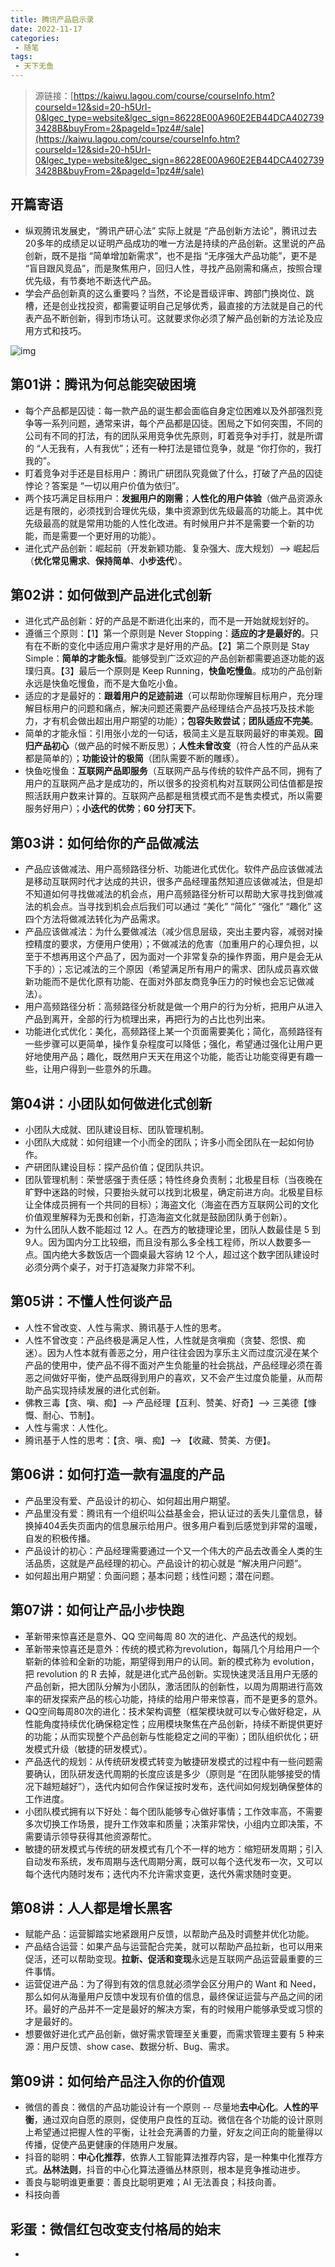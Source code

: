 ```yaml
---
title: 腾讯产品启示录
date: 2022-11-17
categories:
 - 随笔
tags:
 - 天下无鱼
---
```


<!-- more -->



> 源链接：[https://kaiwu.lagou.com/course/courseInfo.htm?courseId=12&sid=20-h5Url-0&lgec_type=website&lgec_sign=86228E00A960E2EB44DCA4027393428B&buyFrom=2&pageId=1pz4#/sale](https://kaiwu.lagou.com/course/courseInfo.htm?courseId=12&sid=20-h5Url-0&lgec_type=website&lgec_sign=86228E00A960E2EB44DCA4027393428B&buyFrom=2&pageId=1pz4#/sale)



## 开篇寄语

- 纵观腾讯发展史，“腾讯产研心法” 实际上就是 “产品创新方法论”，腾讯过去20多年的成绩足以证明产品成功的唯一方法是持续的产品创新。这里说的产品创新，既不是指 “简单增加新需求”，也不是指 “无序强大产品功能”，更不是 “盲目跟风竞品”，而是聚焦用户，回归人性，寻找产品刚需和痛点，按照合理优先级，有节奏地不断迭代产品。
- 学会产品创新真的这么重要吗？当然，不论是晋级评审、跨部门换岗位、跳槽，还是创业找投资，都需要证明自己足够优秀，最直接的方法就是自己的代表产品不断创新，得到市场认可。这就要求你必须了解产品创新的方法论及应用方式和技巧。

![img](https://s0.lgstatic.com/i/image2/M01/9D/33/CgoB5l2teb-AeeEfAAW7XGuHb00534.png)



## 第01讲：腾讯为何总能突破困境

- 每个产品都是囚徒：每一款产品的诞生都会面临自身定位困难以及外部强烈竞争等一系列问题，通常来讲，每个产品都是囚徒。困局之下如何突围，不同的公司有不同的打法，有的团队采用竞争优先原则，盯着竞争对手打，就是所谓的 “人无我有，人有我优”；还有一种打法是错位竞争，就是 “你打你的，我打我的”。
- 盯着竞争对手还是目标用户：腾讯广研团队究竟做了什么，打破了产品的囚徒悖论？答案是 “一切以用户价值为依归”。
- 两个技巧满足目标用户：**发掘用户的刚需**；**人性化的用户体验**（做产品资源永远是有限的，必须找到合理优先级，集中资源到优先级最高的功能上。其中优先级最高的就是常用功能的人性化改进。有时候用户并不是需要一个新的功能，而是需要一个更好用的功能）。
- 进化式产品创新：崛起前（开发新颖功能、复杂强大、庞大规划）--> 崛起后（**优化常见需求**、**保持简单**、**小步迭代**）。



## 第02讲：如何做到产品进化式创新

- 进化式产品创新：好的产品是不断进化出来的，而不是一开始就规划好的。
- 遵循三个原则：【1】第一个原则是 Never Stopping：**适应的才是最好的**。只有在不断的变化中适应用户需求才是好用的产品。【2】第二个原则是 Stay Simple：**简单的才能永恒**。能够受到广泛欢迎的产品创新都需要追逐功能的返璞归真。【3】最后一个原则是 Keep Running，**快鱼吃慢鱼**。成功的产品创新永远是快鱼吃慢鱼，而不是大鱼吃小鱼。
- 适应的才是最好的：**跟着用户的足迹前进**（可以帮助你理解目标用户，充分理解目标用户的问题和痛点，解决问题还需要产品经理结合产品技巧及技术能力，才有机会做出超出用户期望的功能）；**包容失败尝试**；**团队适应不完美**。
- 简单的才能永恒：引用张小龙的一句话，极简主义是互联网最好的审美观。**回归产品初心**（做产品的时候不断反思）；**人性未曾改变**（符合人性的产品从来都是简单的）；**功能设计的极简**（团队需要不断的雕琢）。
- 快鱼吃慢鱼：**互联网产品即服务**（互联网产品与传统的软件产品不同，拥有了用户的互联网产品才是成功的，所以很多的投资机构对互联网公司估值都是按照活跃用户数来计算的。互联网产品都是租赁模式而不是售卖模式，所以需要服务好用户）；**小迭代的优势**；**60 分打天下**。



## 第03讲：如何给你的产品做减法

- 产品应该做减法、用户高频路径分析、功能进化式优化。软件产品应该做减法是移动互联网时代才达成的共识，很多产品经理虽然知道应该做减法，但是却不知道如何寻找做减法的机会点，用户高频路径分析可以帮助大家寻找到做减法的机会点。当寻找到机会点后我们可以通过 “美化” “简化” “强化” “趣化” 这四个方法将做减法转化为产品需求。
- 产品应该做减法：为什么要做减法（减少信息层级，突出主要内容，减弱对操控精度的要求，方便用户使用）；不做减法的危害（加重用户的心理负担，以至于不想再用这个产品了，因为面对一个非常复杂的操作界面，用户是会无从下手的）；忘记减法的三个原因（希望满足所有用户的需求、团队成员喜欢做新功能而不是优化原有功能、在面对外部友商竞争压力的时候也会忘记做减法）。
- 用户高频路径分析：高频路径分析就是做一个用户的行为分析，把用户从进入产品到离开，全部的行为梳理出来，再把行为的占比也列出来。
- 功能进化式优化：美化，高频路径上某一个页面需要美化；简化，高频路径有一些步骤可以更简单，操作复杂程度可以降低；强化，希望通过强化让用户更好地使用产品；趣化，既然用户天天在用这个功能，能否让功能变得更有趣一些，让用户得到一些意外的乐趣。



## 第04讲：小团队如何做进化式创新

- 小团队大成就、团队建设目标、团队管理机制。
- 小团队大成就：如何组建一个小而全的团队；许多小而全团队在一起如何协作。
- 产研团队建设目标：探产品价值；促团队共识。
- 团队管理机制：荣誉感强于责任感；特性终身负责制；北极星目标（当夜晚在旷野中迷路的时候，只要抬头就可以找到北极星，确定前进方向。北极星目标让全体成员拥有一个共同的目标）；海盗文化（海盗在西方互联网公司的文化价值观里解释为无畏和创新，打造海盗文化就是鼓励团队勇于创新）。
- 为什么团队人数不能超过 12 人。在西方的敏捷理论里，团队人数最佳是 5 到 9人。因为国内分工比较细，而且没有那么多全栈工程师，所以人数要多一点。国内绝大多数饭店一个圆桌最大容纳 12 个人，超过这个数字团队建设时必须分两个桌子，对于打造凝聚力非常不利。



## 第05讲：不懂人性何谈产品

- 人性不曾改变、人性与需求、腾讯基于人性的思考。
- 人性不曾改变：产品终极是满足人性，人性就是贪嗔痴（贪婪、怨恨、痴迷）。因为人性本就有善恶之分，用户往往会因为享乐主义而过度沉浸在某个产品的使用中，使产品不得不面对产生负能量的社会挑战，产品经理必须在善恶之间做好平衡，使产品既得到用户的喜欢，又不会产生过度负能量，从而帮助产品实现持续发展的进化式创新。
- 佛教三毒【贪、嗔、痴】--> 产品经理【互利、赞美、好奇】--> 三美德【慷慨、耐心、节制】。
- 人性与需求：人性化。
- 腾讯基于人性的思考：【贪、嗔、痴】--> 【收藏、赞美、方便】。



## 第06讲：如何打造一款有温度的产品

- 产品里没有爱、产品设计的初心、如何超出用户期望。
- 产品里没有爱：腾讯有一个组织叫公益基金会，把认证过的丢失儿童信息，替换掉404丢失页面内的信息展示给用户。很多用户看到后感觉到非常的温暖，自发的积极传播。
- 产品设计的初心：产品经理需要通过一个又一个伟大的产品去改善全人类的生活品质，这就是产品经理的初心。产品设计的初心就是 “解决用户问题”。
- 如何超出用户期望：负面问题；基本问题；线性问题；潜在问题。



## 第07讲：如何让产品小步快跑

- 革新带来惊喜还是意外、QQ 空间每周 80 次的进化、产品迭代的规划。
- 革新带来惊喜还是意外：传统的模式称为revolution，每隔几个月给用户一个崭新的体验和全新的功能，期望得到用户的认同。新的模式称为 evolution，把 revolution 的 R 去掉，就是进化式产品创新。实现快速灵活且用户无感的产品创新，把大团队分解为小团队，激活团队的创新性，以周为周期进行高效率的研发探索产品的核心功能，持续的给用户带来惊喜，而不是更多的意外。
- QQ空间每周80次的进化：技术架构调整（框架模块就可以专心做好稳定，从性能角度持续优化确保稳定性；应用模块聚焦在产品创新，持续不断提供更好的功能；从而实现整个产品创新与性能稳定之间的平衡）；团队组织优化；研发模式升级（敏捷的研发模式）。
- 产品迭代的规划：从传统研发模式转变为敏捷研发模式的过程中有一些问题需要确认，团队研发迭代周期的长度应该是多少（原则是 “在团队能够接受的情况下越短越好”），迭代内如何合作保证按时发布，迭代间如何规划确保整体的工作进度。
- 小团队模式拥有以下好处：每个团队能够专心做好事情；工作效率高，不需要多次切换工作场景，提升工作效率和质量；决策非常快，小组内立即决策，不需要请示领导获得其他资源帮忙。
- 敏捷的研发模式与传统的研发模式有几个不一样的地方：缩短研发周期；引入自动发布系统，发布周期与迭代周期分离，既可以每个迭代发布一次，又可以每个迭代内随时发布；迭代内不允许需求变更，迭代外需求随时变更。



## 第08讲：人人都是增长黑客

- 赋能产品：运营脚踏实地紧跟用户反馈，以帮助产品及时调整并优化功能。
- 产品结合运营：如果产品与运营配合完美，就可以帮助产品拉新，也可以用来促活，还可以帮助变现。**拉新、促活和变现**永远是互联网产品运营最重要的三件事情。
- 运营促进产品：为了得到有效的信息就必须学会区分用户的 Want 和 Need，那么如何从海量用户反馈中发现有价值的信息，最终保证运营与产品之间的闭环。最好的产品并不一定是最好的解决方案，有的时候用户能够承受或习惯的才是最好的。
- 想要做好进化式产品创新，做好需求管理至关重要，而需求管理主要有 5 种来源：用户反馈、show case、数据分析、Bug、需求。



## 第09讲：如何给产品注入你的价值观

- 微信的善良：微信的产品功能设计有一个原则 -- 尽量地**去中心化**。**人性的平衡**，通过双向自愿的原则，促使用户良性的互动。微信在各个功能的设计原则上希望通过把握人性的平衡，让社会充满善的力量，好友之间正向的能量得以传播，促使产品更健康的伴随用户发展。
- 抖音的聪明：**中心化推荐**，依靠人工智能算法推荐内容，是一种集中化推荐方式。**丛林法则**，抖音的中心化算法遵循丛林原则，根本是竞争推动进步。
- 善良与聪明谁更重要：善良比聪明更难；AI 无法善良；科技向善。
- 科技向善



## 彩蛋：微信红包改变支付格局的始末

- 